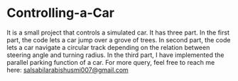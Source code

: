 # Controlling-a-Car
It is a small project that controls a simulated car. It has three part. 
In the first part, the code lets a car jump over a grove of trees.
In second part, the code lets a car navigate a circular track depending on the relation between steering angle and turning radius.
In the third part, I have implemented the parallel parking function of a car.
For more query, feel free to reach me here: salsabilarabishusmi007@gmail.com
